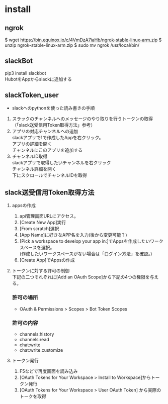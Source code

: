 # install
## ngrok  
$ wget https://bin.equinox.io/c/4VmDzA7iaHb/ngrok-stable-linux-arm.zip
$ unzip ngrok-stable-linux-arm.zip
$ sudo mv ngrok /usr/local/bin/

## slackBot
pip3 install slackbot  
HubotをAppからslackに追加する

## slackToken_user
- slackへのpythonを使った読み書きの手順  
1. スラックのチャンネルへのメッセージのやり取りを行うトークンの取得（「slack送受信用Token取得方法」参考）  
2. アプリの対応チャンネルへの追加  
slackアプリで1で作成したAppを右クリック。  
アプリの詳細を開く  
チャンネルにこのアプリを追加する  
3. チャンネルID取得  
slackアプリで取得したいチャンネルを右クリック  
チャンネル詳細を開く  
下にスクロールでチャンネルIDを取得


## slack送受信用Token取得方法
1. appsの作成  
	1. api管理画面URLにアクセス。  
	2. [Create New App]実行  
	3. [From scratch]選択  
	4. [App Name]に好きなAPP名を入力(後から変更可能？)
	5. [Pick a workspace to develop your app in:]でAppsを作成したいワークスペースを選択。   
		(作成したいワークスペースがない場合は「ログイン方法」を確認。)  
	6. [Create App]でAppsの作成  

1. トークンに対する許可の制御  
    下記の二つそれぞれに[Add an OAuth Scope]から下記の4つの権限を与える。  
    
	### 許可の場所
    - OAuth & Permissions > Scopes > Bot Token Scopes  
    
	### 許可の内容
    - channels:history  
	- channels:read  
	- chat:write
	- chat:write.customize  

2.  トークン発行  
	1. F5などで再度画面を読み込み  
	2. [OAuth Tokens for Your Workspace > Install to Workspace]からトークン発行
	3. [OAuth Tokens for Your Workspace > User OAuth Token] から実際のトークを取得  
